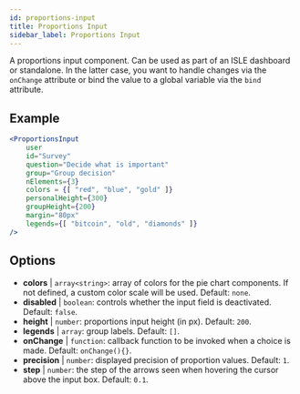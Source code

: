 ```yaml
---
id: proportions-input 
title: Proportions Input
sidebar_label: Proportions Input
---
```


A proportions input component. Can be used as part of an ISLE dashboard or standalone. In the latter case, you want to handle changes via the `onChange` attribute or bind the value to a global variable via the `bind` attribute.

## Example

```jsx live
<ProportionsInput
    user
    id="Survey"
    question="Decide what is important"
    group="Group decision"
    nElements={3}
    colors = {[ "red", "blue", "gold" ]}
    personalHeight={300}
    groupHeight={200}
    margin="80px"
    legends={[ "bitcoin", "old", "diamonds" ]}
/>
```

## Options

* __colors__ | `array<string>`: array of colors for the pie chart components. If not defined, a custom color scale will be used. Default: `none`.
* __disabled__ | `boolean`: controls whether the input field is deactivated. Default: `false`.
* __height__ | `number`: proportions input height (in px). Default: `200`.
* __legends__ | `array`: group labels. Default: `[]`.
* __onChange__ | `function`: callback function to be invoked when a choice is made. Default: `onChange(){}`.
* __precision__ | `number`: displayed precision of proportion values. Default: `1`.
* __step__ | `number`: the step of the arrows seen when hovering the cursor above the input box. Default: `0.1`.
